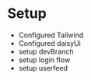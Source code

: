 # Setup

- Configured Tailwind
- Configured daisyUi
- setup devBranch
- setup login flow
- setup userfeed